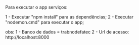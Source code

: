 Para executar o app serviços:

1 - Executar "npm install" para as dependências;
2 - Executar "nodemon.cmd" para executar o app;

obs:
1 - Banco de dados = trabnodefatec
2 - Url de acesso: http://localhost:8000
